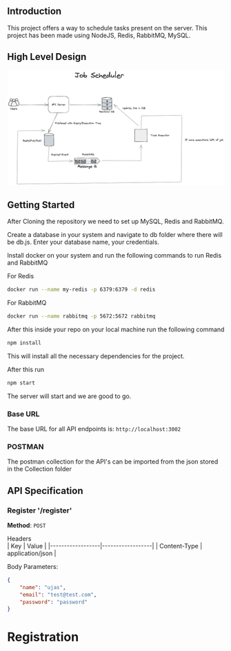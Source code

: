 ## Introduction

This project offers a way to schedule tasks present on the server. This project has been made using NodeJS, Redis, RabbitMQ, MySQL.


## High Level Design

![Logo](images/Job-Scheduler.png)

## Getting Started

After Cloning the repository we need to set up MySQL, Redis and RabbitMQ.

Create a database in your system and navigate to db folder where there will be db.js. Enter your database name, your credentials.

Install docker on your system and run the following commands to run Redis and RabbitMQ

For Redis

```bash
docker run --name my-redis -p 6379:6379 -d redis
```

For RabbitMQ

```bash
docker run --name rabbitmq -p 5672:5672 rabbitmq
```

After this inside your repo on your local machine run the following command

```bash
npm install
```
This will install all the necessary dependencies for the project.

After this run

```bash
npm start
```
The server will start and we are good to go.

### Base URL

The base URL for all API endpoints is: `http://localhost:3002`

### POSTMAN

The postman collection for the API's can be imported from the json stored in the Collection folder

## API Specification

### Register '/register'

**Method**: `POST`

  Headers                           
| Key | Value                         | 
|------------------|------------------|
| Content-Type  | application/json    | 

Body Parameters:

```json
{
    "name": "ujas",
    "email": "test@test.com",
    "password": "password"
}
```




# Registration
